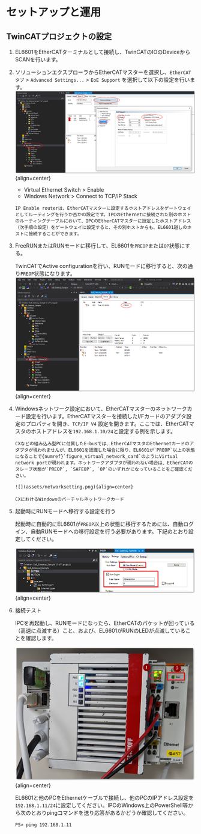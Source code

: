 # セットアップと運用

## TwinCATプロジェクトの設定

1. EL6601をEtherCATターミナルとして接続し、TwinCATのIOのDeviceからSCANを行います。

2. ソリューションエクスプローラからEtherCATマスターを選択し、`EtherCATタブ` > `Advanced Settings...` > `EoE Support` を選択して以下の設定を行います。
    ![](assets/ecm_advanced.png){align=center}
    * Virtual Ethernet Switch > Enable
    * Windows Network > Connect to TCP/IP Stack

    ```{note}
    IP Enable routerは、EtherCATマスターに設定するホストアドレスをゲートウェイとしてルーティングを行うか否かの設定です。IPCのEthernetに接続された別のホストのルーティングテーブルにおいて、IPCのEtherCATマスターに設定したホストアドレス（次手順の設定）をゲートウェイに設定すると、その別ホストからも、EL6601越しのホストに接続することができます。
    ```

3. FreeRUNまたはRUNモードに移行して、EL6601を`PREOP`または`OP`状態にする。

    TwinCATでActive configurationを行い、RUNモードに移行すると、次の通り`PREOP`状態になります。
    ![](assets/ecm_online.png){align=center}

4. Windowsネットワーク設定において、EtherCATマスターのネットワークカード設定を行います。EtherCATマスターを接続したI/Fカードのアダプタ設定のプロパティを開き、`TCP/IP V4` 設定を開きます。ここでは、EtherCATマスタのホストアドレスを`192.168.1.10/24`と設定する例を示します。

    ```{warning}
    CXなどの組み込み型PCに付属したE-busでは、EtherCATマスタのEthernetカードのアダプタが現われませんが、EL6601を認識した場合に限り、EL6601が`PREOP`以上の状態になることで{numref}`figure_virtual_network_card`のようにVirtual network portが現われます。ネットワークアダプタが現われない場合は、EtherCATのスレーブ状態が`PREOP`, `SAFEOP`, `OP`のいずれかになっていることをご確認ください。
    ```

    ```{figure-md} figure_virtual_network_card
    ![](assets/networksetting.png){align=center}

    CXにおけるWindowsのバーチャルネットワークカード
    ```

5. 起動時にRUNモードへ移行する設定を行う

    起動時に自動的にEL6601が`PREOP`以上の状態に移行するためには、自動ログイン、自動RUNモードへの移行設定を行う必要があります。下記のとおり設定してください。

    ![](assets/autostart.png){align=center}

6. 接続テスト

    IPCを再起動し、RUNモードになったら、EtherCATのパケットが回っている（高速に点滅する）こと、および、EL6601がRUNのLEDが点滅していることを確認します。

    ![](assets/ipc.png){align=center}

    EL6601と他のPCをEthernetケーブルで接続し、他のPCのIPアドレス設定を`192.168.1.11/24`に設定してください。IPCのWindows上のPowerShell等から次のとおりpingコマンドを送り応答があるかどうか確認してください。

    ```{code} powershell
    PS> ping 192.168.1.11
    ```
